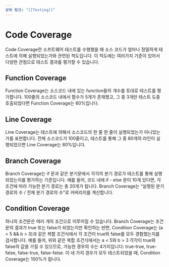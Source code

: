 ```yaml
---
상위 링크: "[[Testing]]"
---
```

# Code Coverage

Code Coverage란 소프트웨어 테스트를 수행했을 때 소스 코드가 얼마나 정밀하게 테스트에 의해 실행되었는가와 관련된 척도입니다. 이 척도에는 여러가지 기준이 있어서 다양한 관점으로 테스트 결과를 평가할 수 있습니다.

## Function Coverage
Function Coverage는 소스코드 내에 있는 function들의 개수를 토대로 테스트를 평가합니다. 100줄의 소스코드 내에서 함수가 5개가 존재했고, 그 중 3개만 테스트 도중 호출되었다면 Function Coverage는 60%입니다.

## Line Coverage
Line Coverage는 테스트에 의해서 소스코드의 한 줄 한 줄이 실행되었는가 아니었는가를 표현합니다. 전체 소스코드가 100줄이고, 테스트를 통해 그 중 80개의 라인이 실행되었으면 Line Coverage는 80%입니다.

## Branch Coverage
Branch Coverage는 if 문과 같은 분기문에서 각각의 분기 경로가 테스트를 통해 실행되었는지를 평가하는 기준입니다. 예를 들어, 코드 내에 if - else 문이 10개 있다면, 각 조건에 따라 가능한 분기 경로는 총 20개가 됩니다. Branch Coverage는 “실행된 분기 경로의 수 / 전체 분기 경로의 수”로 커버리지를 계산합니다.

## Condition Coverage
하나의 조건문은 여러 개의 조건으로 이루어질 수 있습니다. Branch Coverage는 조건문의 결과가 true 또는 false가 되었는지만 확인하는 반면, Condition Coverage는 (a < 5 && b > 3)과 같은 복합 조건식에서 각 조건이 true와 false를 모두 경험했는지를 검사합니다. 예를 들어, 위와 같은 복합 조건식에서는 a < 5와 b > 3 각각이 true와 false의 값을 가질 수 있으므로, 가능한 경우의 수는 4가지입니다: true-true, true-false, false-true, false-false. 이 네 가지 경우가 모두 테스트되었을 때, Condition Coverage는 100%가 됩니다.